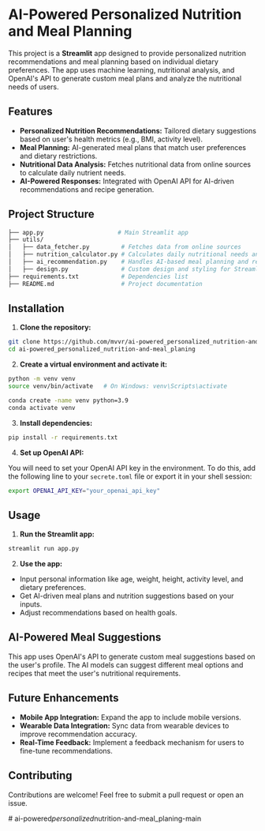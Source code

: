 

# AI-Powered Personalized Nutrition and Meal Planning

This project is a **Streamlit** app designed to provide personalized nutrition recommendations and meal planning based on individual  dietary preferences. The app uses machine learning, nutritional analysis, and OpenAI's API to generate custom meal plans and analyze the nutritional needs of users.

## Features

- **Personalized Nutrition Recommendations:** Tailored dietary suggestions based on user's health metrics (e.g., BMI, activity level).
- **Meal Planning:** AI-generated meal plans that match user preferences and dietary restrictions.
- **Nutritional Data Analysis:** Fetches nutritional data from online sources to calculate daily nutrient needs.
- **AI-Powered Responses:** Integrated with OpenAI API for AI-driven recommendations and recipe generation.

## Project Structure

```bash
├── app.py                     # Main Streamlit app
├── utils/
│   ├── data_fetcher.py         # Fetches data from online sources
│   ├── nutrition_calculator.py # Calculates daily nutritional needs and BMI
│   ├── ai_recommendation.py    # Handles AI-based meal planning and recommendations
│   ├── design.py               # Custom design and styling for Streamlit app
├── requirements.txt            # Dependencies list
├── README.md                   # Project documentation
```

## Installation

1. **Clone the repository:**

```bash
git clone https://github.com/mvvr/ai-powered_personalized_nutrition-and-meal_planing.git
cd ai-powered_personalized_nutrition-and-meal_planing
```

2. **Create a virtual environment and activate it:**

```bash
python -m venv venv
source venv/bin/activate   # On Windows: venv\Scripts\activate
```
```bash
conda create -name venv python=3.9
conda activate venv   
```
3. **Install dependencies:**

```bash
pip install -r requirements.txt
```

4. **Set up OpenAI API:**

You will need to set your OpenAI API key in the environment. To do this, add the following line to your `secrete.toml` file or export it in your shell session:

```bash
export OPENAI_API_KEY="your_openai_api_key"
```

## Usage

1. **Run the Streamlit app:**

```bash
streamlit run app.py
```

2. **Use the app:**

- Input personal information like age, weight, height, activity level, and dietary preferences.
- Get AI-driven meal plans and nutrition suggestions based on your inputs.
- Adjust recommendations based on health goals.

## AI-Powered Meal Suggestions

This app uses OpenAI's API to generate custom meal suggestions based on the user's profile. The AI models can suggest different meal options and recipes that meet the user's nutritional requirements.

## Future Enhancements

- **Mobile App Integration:** Expand the app to include mobile versions.
- **Wearable Data Integration:** Sync data from wearable devices to improve recommendation accuracy.
- **Real-Time Feedback:** Implement a feedback mechanism for users to fine-tune recommendations.

## Contributing

Contributions are welcome! Feel free to submit a pull request or open an issue.

#   a i - p o w e r e d _ p e r s o n a l i z e d _ n u t r i t i o n - a n d - m e a l _ p l a n i n g - m a i n  
 